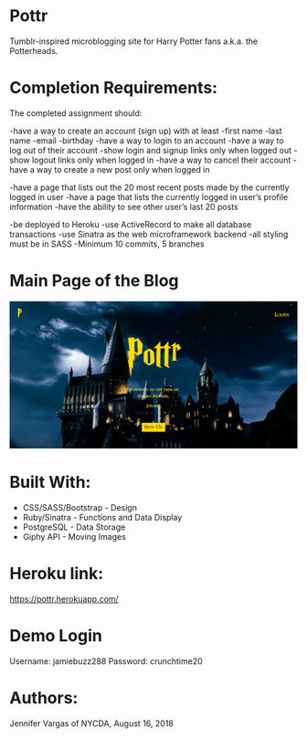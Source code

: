 # Pottr
Tumblr-inspired microblogging site for Harry Potter fans a.k.a. the Potterheads.

# Completion Requirements:

The completed assignment should:

-have a way to create an account (sign up) with at least
-first name
-last name
-email
-birthday
-have a way to login to an account
-have a way to log out of their account
-show login and signup links only when logged out
-show logout links only when logged in
-have a way to cancel their account
-have a way to create a new post only when logged in

-have a page that lists out the 20 most recent posts made by the currently logged in user
-have a page that lists the currently logged in user’s profile information
-have the ability to see other user’s last 20 posts

-be deployed to Heroku
-use ActiveRecord to make all database transactions
-use Sinatra as the web microframework backend
-all styling must be in SASS
-Minimum 10 commits, 5 branches

# Main Page of the Blog
![alt text](https://github.com/jevargasv/Pottr/blob/master/Main%20Page.png)

# Built With:
- CSS/SASS/Bootstrap - Design
- Ruby/Sinatra - Functions and Data Display
- PostgreSQL - Data Storage
- Giphy API - Moving Images

# Heroku link:
https://pottr.herokuapp.com/

# Demo Login
Username: jamiebuzz288
Password: crunchtime20

# Authors:
Jennifer Vargas of NYCDA, August 16, 2018
